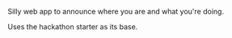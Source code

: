 Silly web app to announce where you are and what you're doing.

Uses the hackathon starter as its base.
